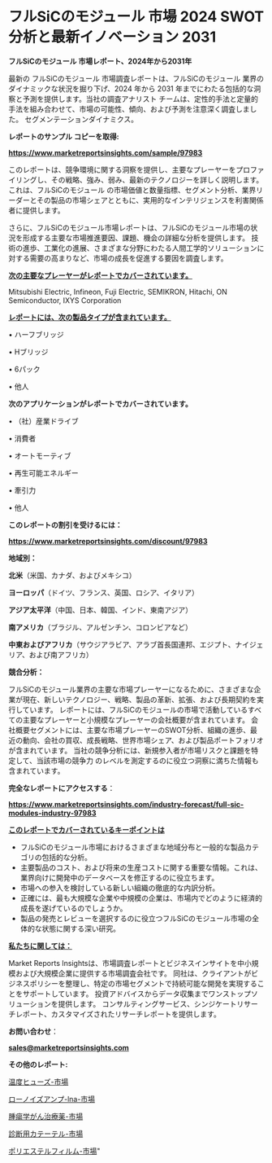 # フルSiCのモジュール 市場 2024 SWOT 分析と最新イノベーション 2031

<strong>フルSiCのモジュール 市場レポート、2024年から2031年</strong>

最新の フルSiCのモジュール 市場調査レポートは、フルSiCのモジュール 業界のダイナミックな状況を掘り下げ、2024 年から 2031 年までにわたる包括的な洞察と予測を提供します。当社の調査アナリスト チームは、定性的手法と定量的手法を組み合わせて、市場の可能性、傾向、および予測を注意深く調査しました。 セグメンテーションダイナミクス。



<strong>レポートのサンプル コピーを取得:</strong> <a href=https://www.marketreportsinsights.com/sample/97983>

<strong><u>https://www.marketreportsinsights.com/sample/97983</u></strong></a>

このレポートは、競争環境に関する洞察を提供し、主要なプレーヤーをプロファイリングし、その戦略、強み、弱み、最新のテクノロジーを詳しく説明します。 これは、フルSiCのモジュール の市場価値と数量指標、セグメント分析、業界リーダーとその製品の市場シェアとともに、実用的なインテリジェンスを利害関係者に提供します。

さらに、フルSiCのモジュール市場レポートは、フルSiCのモジュール市場の状況を形成する主要な市場推進要因、課題、機会の詳細な分析を提供します。 技術の進歩、工業化の進展、さまざまな分野にわたる人間工学的ソリューションに対する需要の高まりなど、市場の成長を促進する要因を調査します。



<strong><u>次の主要なプレーヤーがレポートでカバーされています。</u></strong>

Mitsubishi Electric, Infineon, Fuji Electric, SEMIKRON, Hitachi, ON Semiconductor, IXYS Corporation



<strong><u><b>レポートには、次の製品タイプが含まれています。</b></u></strong>

• ハーフブリッジ

• Hブリッジ

• 6パック

• 他人



<strong><b>次のアプリケーションがレポートでカバーされています。</b></strong>

• （社）産業ドライブ

• 消費者

• オートモーティブ

• 再生可能エネルギー

• 牽引力

• 他人



<strong><b>このレポートの割引を受けるには：</b></strong><a href=https://www.marketreportsinsights.com/discount/97983>

<strong><u>https://www.marketreportsinsights.com/discount/97983</u></strong></a>



<strong>地域別：</strong>



<strong>北米</strong>（米国、カナダ、およびメキシコ）



<strong>ヨーロッパ</strong>（ドイツ、フランス、英国、ロシア、イタリア）



<strong>アジア太平洋</strong>（中国、日本、韓国、インド、東南アジア）



<strong>南アメリカ</strong>（ブラジル、アルゼンチン、コロンビアなど）



<strong>中東およびアフリカ</strong>（サウジアラビア、アラブ首長国連邦、エジプト、ナイジェリア、および南アフリカ）



<strong>競合分析：</strong>

フルSiCのモジュール業界の主要な市場プレーヤーになるために、さまざまな企業が現在、新しいテクノロジー、戦略、製品の革新、拡張、および長期契約を実行しています。 レポートには、フルSiCのモジュールの市場で活動しているすべての主要なプレーヤーと小規模なプレーヤーの会社概要が含まれています。 会社概要セグメントには、主要な市場プレーヤーのSWOT分析、組織の進歩、最近の動向、会社の買収、成長戦略、世界市場シェア、および製品ポートフォリオが含まれています。 当社の競争分析には、新規参入者が市場リスクと課題を特定して、当該市場の競争力 のレベルを測定するのに役立つ洞察に満ちた情報も含まれています。



<strong>完全なレポートにアクセスする</strong>：

<a href=https://www.marketreportsinsights.com/industry-forecast/full-sic-modules-industry-97983>

<strong><u>https://www.marketreportsinsights.com/industry-forecast/full-sic-modules-industry-97983</u></strong></a>



<strong><u><b>このレポートでカバーされているキーポイントは</b></u></strong>
<ul>
  <li>フルSiCのモジュール市場におけるさまざまな地域分布と一般的な製品カテゴリの包括的な分析。</li>
  <li>主要製品のコスト、および将来の生産コストに関する重要な情報。これは、業界向けに開発中のデータベースを修正するのに役立ちます。</li>
  <li>市場への参入を検討している新しい組織の徹底的な内訳分析。</li>
  <li>正確には、最も大規模な企業や中規模の企業は、市場内でどのように経済的成長を遂げているのでしょうか。</li>
  <li>製品の発売とレビューを選択するのに役立つフルSiCのモジュール市場の全体的な状態に関する深い研究。</li>
</ul>


<strong><u><b>私たちに関しては：</b></u></strong>

Market Reports Insightsは、市場調査レポートとビジネスインサイトを中小規模および大規模企業に提供する市場調査会社です。 同社は、クライアントがビジネスポリシーを整理し、特定の市場セグメントで持続可能な開発を実現することをサポートしています。 投資アドバイスからデータ収集までワンストップソリューションを提供します。 コンサルティングサービス、シンジケートリサーチレポート、カスタマイズされたリサーチレポートを提供します。



<strong><b>お問い合わせ</b></strong>：

<a href=mailto:sales@marketreportsinsights.com>

<strong><u>sales@marketreportsinsights.com</u></strong></a>



<strong>その他のレポート:</strong>

<a href=https://www.linkedin.com/pulse/温度ヒューズ-市場-2023-新興市場-将来の動向と市場需要-2030-arxbf/>温度ヒューズ-市場</a>

<a href=https://www.linkedin.com/pulse/ローノイズアンプ-lna-市場-2023-収益と成長ドライバー-2030-9bmff/>ローノイズアンプ-lna-市場</a>

<a href=https://www.linkedin.com/pulse/腫瘍学がん治療薬-市場-2030-年までの需要に焦点を当てた-2023-年調査レポート-pr-news-hub-ot8df/>腫瘍学がん治療薬-市場</a>

<a href=https://www.linkedin.com/pulse/診断用カテーテル-市場-2023-収益と成長ドライバー-2030-consumer-connection-collective-360-qybbf/>診断用カテーテル-市場</a>

<a href=https://www.linkedin.com/pulse/ポリエステルフィルム-市場-2023-収益と成長ドライバー-2030-analytics-achievers-24-analysis-nwcgf/>ポリエステルフィルム-市場</a>"

